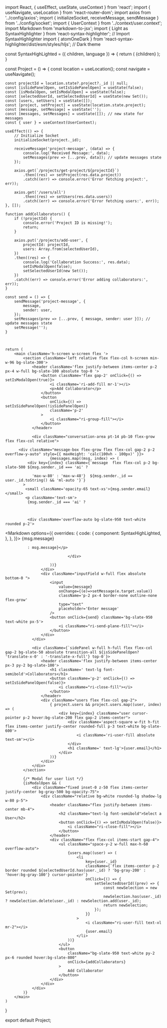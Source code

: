 import React, { useEffect, useState, useContext } from 'react';
import { useNavigate, useLocation } from 'react-router-dom';
import axios from '../config/axios';
import { initializeSocket, receiveMessage, sendMessage } from '../config/socket';
import { UserContext } from '../context/user.context';
import Markdown from 'markdown-to-jsx';
import { Light as SyntaxHighlighter } from 'react-syntax-highlighter'; // Import SyntaxHighlighter
import { atomOneDark } from 'react-syntax-highlighter/dist/esm/styles/hljs'; // Dark theme

const SyntaxHighLighted = ({ children, language }) => {
  return (
    <SyntaxHighlighter language={language} style={atomOneDark}>
      {children}
    </SyntaxHighlighter>
  );
}


const Project = () => {
	const location = useLocation();
	const navigate = useNavigate();

	const projectId = location.state?.project?._id || null;
	const [isSidePanelOpen, setIsSidePanelOpen] = useState(false);
	const [isModalOpen, setIsModalOpen] = useState(false);
	const [selectedUserId, setSelectedUserId] = useState(new Set());
	const [users, setUsers] = useState([]);
	const [project, setProject] = useState(location.state.project);
	const [message, setMessage] = useState('');
	const [messages, setMessages] = useState([]); // new state for messages
	const { user } = useContext(UserContext);

	useEffect(() => {
		// Initialize Socket
		initializeSocket(project._id);

		receiveMessage('project-message', (data) => {
			console.log('Received Message:', data);
			setMessages(prev => [...prev, data]); // update messages state
		});

		axios.get(`/projects/get-project/${projectId}`)
			.then((res) => setProject(res.data.project))
			.catch((err) => console.error('Error fetching project:', err));

		axios.get('/users/all')
			.then((res) => setUsers(res.data.users))
			.catch((err) => console.error('Error fetching users:', err));
	}, []);

	function addCollaborators() {
		if (!projectId) {
			console.error('Project ID is missing!');
			return;
		}

		axios.put('/projects/add-user', {
			projectId: projectId,
			users: Array.from(selectedUserId),
		})
		.then((res) => {
			console.log('Collaboration Success:', res.data);
			setIsModalOpen(false);
			setSelectedUserId(new Set());
		})
		.catch((err) => console.error('Error adding collaborators:', err));
	}

	const send = () => {
		sendMessage('project-message', {
			message,
			sender: user, 
		});
		setMessages(prev => [...prev, { message, sender: user }]); // update messages state
		setMessage('');
	}



	return (
		<main className='h-screen w-screen flex '>
			<section className='left relative flex flex-col h-screen min-w-96 bg-slate-300'>
				<header className='flex justify-between items-center p-2 px-4 w-full bg-slate-100 absolute top-0 '>
					<button className='flex gap-2' onClick={() => setIsModalOpen(true)}>
						<i className='ri-add-fill mr-1'></i>
						<p>Add Collaborator</p>
					</button>
					<button
						onClick={() => setIsSidePanelOpen(!isSidePanelOpen)}
						className='p-2'
					>
						<i className="ri-group-fill"></i>
					</button>
				</header>

				<div className="conversation-area pt-14 pb-10 flex-grow flex flex-col relative">
					
          <div className="message-box flex-grow flex flex-col gap-2 p-2 overflow-y-auto" style={{ maxHeight: 'calc(100vh - 100px)' }}>
						{messages.map((msg, index) => (
              <div key={index} className={`message  flex flex-col p-2 bg-slate-500 ${msg.sender._id === 'ai' ? 
                
                'max-w-80' : 'max-w-48'}  ${msg.sender._id == user._id.toString() && 'ml-auto '}`}
            >
             <small className='opacity-65 text-xs'>{msg.sender.email}</small>
             <p className='text-sm'>
              {msg.sender._id === 'ai' ? 

            

              <div className='overflow-auto bg-slate-950 text-white rounded p-2'> 

<Markdown options={{
                        overrides: {
                          code: {
                            component: SyntaxHighLighted,
                          },
                        },
                      }}>
                        {msg.message}
                      </Markdown>
              </div>
            
              
              : msg.message}</p>
        
								</div>
					
						))}
					</div>
					<div className="inputField w-full flex absolute bottom-0 ">
						<input
							value={message}
							onChange={(e)=>setMessage(e.target.value)}
							className='p-2 px-4 border-none outline-none flex-grow'
							type="text"
							placeholder='Enter message'
						/> 
						<button onClick={send} className='bg-slate-950 text-white px-5'>
							<i className="ri-send-plane-fill"></i>
						</button>
					</div>
				</div>

				<div className={`sidePanel w-full h-full flex flex-col gap-2 bg-slate-50 absolute transition-all ${isSidePanelOpen? 'translate-x-0' : '-translate-x-full'} top-0`}>
					<header className='flex justify-between items-center px-3 py-2 bg-slate-100'>
						<h1 className=' text-lg font-semibold'>Collaborators</h1>
						<button className='p-2' onClick={() => setIsSidePanelOpen(false)}>
							<i className="ri-close-fill"></i>
						</button>
					</header>
					<div className="users flex flex-col gap-2">
						{ project.users && project.users.map((user, index) => (
							<div key={index} className="user cursor-pointer p-2 hover:bg-slate-200 flex gap-2 items-center">
								<div className='aspect-square w-fit h-fit flex items-center justify-center rounded-full p-3 text-white bg-slate-600'>
									<i className='ri-user-fill absolute text-sm'></i>
								</div>
								<h1 className=' text-lg'>{user.email}</h1>
							</div>
						))}
					</div>
				</div>
			</section>

			{/* Modal for user list */}
			{isModalOpen && (
				<div className="fixed inset-0 z-50 flex items-center justify-center bg-gray-500 bg-opacity-75">
					<div className="relative bg-white rounded-lg shadow-lg w-80 p-5">
						<header className="flex justify-between items-center mb-4">
							<h2 className="text-lg font-semibold">Select a User</h2>
							<button onClick={() => setIsModalOpen(false)}>
								<i className="ri-close-fill"></i>
							</button>
						</header>
						<div className="flex flex-col items-start gap-4">
							<ul className="space-y-2 w-full max-h-60 overflow-auto">
								{users.map((user) => (
									<li
										key={user._id}
										className={`flex items-center p-2 border rounded ${selectedUserId.has(user._id) ? 'bg-gray-200' : 'hover:bg-gray-100'} cursor-pointer`}
										onClick={() => {
											setSelectedUserId((prev) => {
												const newSelection = new Set(prev);
												newSelection.has(user._id) ? newSelection.delete(user._id) : newSelection.add(user._id);
												return newSelection;
											});
										}}
									>
										<i className="ri-user-fill text-xl mr-2"></i>
										{user.email}
									</li>
								))}
							</ul>
							<button
								className="bg-slate-950 text-white py-2 px-6 rounded hover:bg-slate-800"
								onClick={addCollaborators}
							>
								Add Collaborator
							</button>
						</div>
					</div>
				</div>
			)}
		</main>
	)
}

export default Project;
